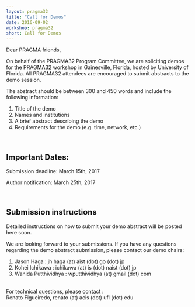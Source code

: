 ```yaml
---
layout: pragma32
title: "Call for Demos"
date: 2016-09-02
workshop: pragma32
short: Call for Demos
---
```


Dear PRAGMA friends,

On behalf of the PRAGMA32 Program Committee, we are soliciting demos for the PRAGMA32 workshop in Gainesville, Florida, hosted by University of Florida. All PRAGMA32 attendees are encouraged to submit abstracts to the demo session.
 
The abstract should be between 300 and 450 words and include the following information: 

1. Title of the demo 
2. Names and institutions 
3. A brief abstract describing the demo 
4. Requirements for the demo (e.g. time, network, etc.) 

<br>

## Important Dates:

Submission deadline: March 15th, 2017 

Author notification: March 25th, 2017 

<br>

## Submission instructions

Detailed instructions on how to submit your demo abstract will be posted here soon.

We are looking forward to your submissions. If you have any questions regarding the demo abstract submission, please contact our demo chairs:

1. Jason Haga : jh.haga (at) aist (dot) go (dot) jp
2. Kohei Ichikawa : ichikawa (at) is (dot) naist (dot) jp
3. Wanida Putthividhya : wputthividhya (at) gmail (dot) com

<br>
For technical questions, please contact :
<br>
Renato Figueiredo, renato (at) acis (dot) ufl (dot) edu


